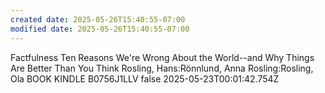 ```yaml
---
created date: 2025-05-26T15:40:55-07:00
modified date: 2025-05-26T15:40:55-07:00
---
```

Factfulness
Ten Reasons We're Wrong About the World--and Why Things Are Better Than You Think
Rosling, Hans:Rönnlund, Anna Rosling:Rosling, Ola
BOOK
KINDLE
B0756J1LLV
false
2025-05-23T00:01:42.754Z

